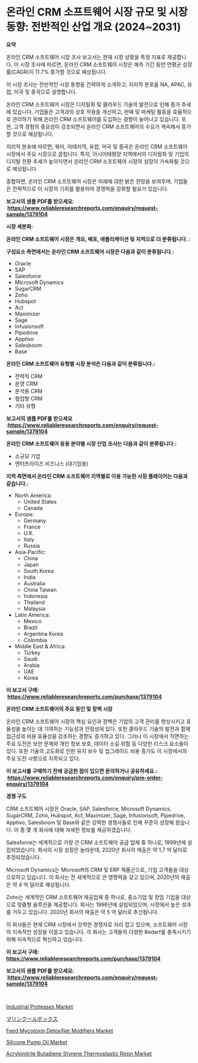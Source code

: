 <p><h1>온라인 CRM 소프트웨어 시장 규모 및 시장 동향: 전반적인 산업 개요 (2024~2031)</h1></p><p><strong>요약</strong></p>
<p><p>온라인 CRM 소프트웨어 시장 조사 보고서는 현재 시장 상황을 특정 지표로 제공합니다. 이 시장 조사에 따르면, 온라인 CRM 소프트웨어 시장은 예측 기간 동안 연평균 성장률(CAGR)이 11.7% 증가할 것으로 예상됩니다. </p><p>이 시장 조사는 전반적인 시장 동향을 간략하게 소개하고, 지리적 분포를 NA, APAC, 유럽, 미국 및 중국으로 설명합니다. </p><p>온라인 CRM 소프트웨어 시장은 디지털화 및 클라우드 기술의 발전으로 인해 증가 추세에 있습니다. 기업들은 고객과의 상호 작용을 개선하고, 판매 및 마케팅 활동을 효율적으로 관리하기 위해 온라인 CRM 소프트웨어를 도입하는 경향이 늘어나고 있습니다. 또한, 고객 경험의 중요성이 강조되면서 온라인 CRM 소프트웨어의 수요가 계속해서 증가할 것으로 예상됩니다.</p><p>지리적 분포에 따르면, 북미, 아태지역, 유럽, 미국 및 중국은 온라인 CRM 소프트웨어 시장에서 주요 시장으로 꼽힙니다. 특히, 아시아태평양 지역에서의 디지털화 및 기업의 디지털 전환 추세가 높아지면서 온라인 CRM 소프트웨어 시장의 성장이 가속화될 것으로 예상됩니다.</p><p>종합하면, 온라인 CRM 소프트웨어 시장은 미래에 대한 밝은 전망을 보여주며, 기업들은 전략적으로 이 시장의 기회를 활용하여 경쟁력을 강화할 필요가 있습니다.</p></p>
<p><strong>보고서의 샘플 PDF를 받으세요: &nbsp;<a href="https://www.reliableresearchreports.com/enquiry/request-sample/1379104">https://www.reliableresearchreports.com/enquiry/request-sample/1379104</a></strong></p>
<p><strong>시장 세분화:</strong></p>
<p><strong> 온라인 CRM 소프트웨어 시장은 개요, 배포, 애플리케이션 및 지역으로 더 분류됩니다. :</strong></p>
<p><strong>구성요소 측면에서는 온라인 CRM 소프트웨어 시장은 다음과 같이 분류됩니다.:</strong></p>
<p><ul><li>Oracle</li><li>SAP</li><li>Salesforce</li><li>Microsoft Dynamics</li><li>SugarCRM</li><li>Zoho</li><li>Hubspot</li><li>Act</li><li>Maximizer</li><li>Sage</li><li>Infusionsoft</li><li>Pipedrive</li><li>Apptivo</li><li>Salesboom</li><li>Base</li></ul></p>
<p><strong> 온라인 CRM 소프트웨어 유형별 시장 분석은 다음과 같이 분류됩니다.:</strong></p>
<p><ul><li>전략적 CRM</li><li>운영 CRM</li><li>분석용 CRM</li><li>협업형 CRM</li><li>기타 유형</li></ul></p>
<p><strong>보고서의 샘플 PDF를 받으세요 :<a href="https://www.reliableresearchreports.com/enquiry/request-sample/1379104">https://www.reliableresearchreports.com/enquiry/request-sample/1379104</a></strong></p>
<p><strong> 온라인 CRM 소프트웨어 응용 분야별 시장 산업 조사는 다음과 같이 분류됩니다.:</strong></p>
<p><ul><li>소규모 기업</li><li>엔터프라이즈 비즈니스 (대기업용)</li></ul></p>
<p><strong>지역 측면에서 온라인 CRM 소프트웨어 지역별로 이용 가능한 시장 플레이어는 다음과 같습니다.:</strong></p>
<p><ul>
    <li>
        North America:
        <ul>
            <li>United States</li>
            <li>Canada</li>
        </ul>
    </li>
    <li>
        Europe:
        <ul>
            <li>Germany</li>
            <li>France</li>
            <li>U.K.</li>
            <li>Italy</li>
            <li>Russia</li>
        </ul>
    </li>
    <li>
        Asia-Pacific:
        <ul>
            <li>China</li>
            <li>Japan</li>
            <li>South Korea</li>
            <li>India</li>
            <li>Australia</li>
            <li>China Taiwan</li>
            <li>Indonesia</li>
            <li>Thailand</li>
            <li>Malaysia</li>
        </ul>
    </li>
    <li>
        Latin America:
        <ul>
            <li>Mexico</li>
            <li>Brazil</li>
            <li>Argentina Korea</li>
            <li>Colombia</li>
        </ul>
    </li>
    <li>
        Middle East & Africa:
        <ul>
            <li>Turkey</li>
            <li>Saudi</li>
            <li>Arabia</li>
            <li>UAE</li>
            <li>Korea</li>
        </ul>
    </li>
    </ul></p>
<p><strong>이 보고서 구매: &nbsp;<a href="https://www.reliableresearchreports.com/purchase/1379104">https://www.reliableresearchreports.com/purchase/1379104</a></strong></p>
<p><strong>온라인 CRM 소프트웨어의 주요 동인 및 장벽 시장</strong></p>
<p><p>온라인 CRM 소프트웨어 시장의 핵심 요인과 장벽은 기업의 고객 관리를 향상시키고 효율성을 높이는 데 기여하는 기능성과 안정성에 있다. 또한 클라우드 기술의 발전과 함께 접근성과 비용 효율성을 강조하는 경향도 증가하고 있다. 그러나 이 시장에서 직면하는 주요 도전은 보안 문제와 개인 정보 보호, 데이터 소실 위험 등 다양한 리스크 요소들이 있다. 또한 기술의 고도화로 인한 유지 보수 및 업그레이드 비용 증가도 이 시장에서의 주요 도전 사항으로 지목되고 있다.</p></p>
<p><strong>이 보고서를 구매하기 전에 궁금한 점이 있으면 문의하거나 공유하세요.: &nbsp;<a href="https://www.reliableresearchreports.com/enquiry/pre-order-enquiry/1379104">https://www.reliableresearchreports.com/enquiry/pre-order-enquiry/1379104</a></strong></p>
<p><strong>경쟁 구도</strong></p>
<p><p>CRM 소프트웨어 시장은 Oracle, SAP, Salesforce, Microsoft Dynamics, SugarCRM, Zoho, Hubspot, Act, Maximizer, Sage, Infusionsoft, Pipedrive, Apptivo, Salesboom 및 Base와 같은 강력한 경쟁사들로 인해 꾸준히 성장해 왔습니다. 이 중 몇 개 회사에 대해 자세한 정보를 제공하겠습니다.</p><p>Salesforce는 세계적으로 가장 큰 CRM 소프트웨어 공급 업체 중 하나로, 1999년에 설립되었습니다. 회사의 시장 성장은 놀라운데, 2020년 회사의 매출은 약 1,7 억 달러로 추정되었습니다.</p><p>Microsoft Dynamics는 Microsoft의 CRM 및 ERP 제품군으로, 기업 고객들을 대상으로하고 있습니다. 이 회사는 전 세계적으로 큰 영향력을 갖고 있으며, 2020년의 매출은 약 4 억 달러로 예상됩니다.</p><p>Zoho는 세계적인 CRM 소프트웨어 제공업체 중 하나로, 중소기업 및 창업 기업을 대상으로 맞춤형 솔루션을 제공합니다. 회사는 1996년에 설립되었으며, 시장에서 높은 성과를 거두고 있습니다. 2020년 회사의 매출은 약 5 억 달러로 추산됩니다.</p><p>이 회사들은 현재 CRM 시장에서 강력한 경쟁자로 자리 잡고 있으며, 소프트웨어 시장의 지속적인 성장을 이끌고 있습니다. 각 회사는 고객들의 다양한 Bedarf를 충족시키기 위해 지속적으로 혁신하고 있습니다.</p></p>
<p><strong>이 보고서 구매: &nbsp; <a href="https://www.reliableresearchreports.com/purchase/1379104">https://www.reliableresearchreports.com/purchase/1379104</a></strong></p>
<p><strong>보고서의 샘플 PDF를 받으세요: &nbsp;<a href="https://www.reliableresearchreports.com/enquiry/request-sample/1379104">https://www.reliableresearchreports.com/enquiry/request-sample/1379104</a></strong><strong></strong></p>
<p>&nbsp;</p>
<p><p><a href="https://issuu.com/reportprime-2/docs/industrial-proteases-market-size-2030.pptx">Industrial Proteases Market</a></p><p><a href="https://github.com/ihabdkwlxs948/Market-Research-Report-List-1/blob/main/24851431399.md">マリンクールボックス</a></p><p><a href="https://issuu.com/reportprime-2/docs/feed-mycotoxin-detoxifier-modifiers-market-size-20">Feed Mycotoxin Detoxifier Modifiers Market</a></p><p><a href="https://github.com/mabutironaldo/Market-Research-Report-List-3/blob/main/silicone-pump-oil-market.md">Silicone Pump Oil Market</a></p><p><a href="https://github.com/Paul14Anderson63/Market-Research-Report-List-3/blob/main/acrylonitrile-butadiene-styrene-thermoplastic-resin-market.md">Acrylonitrile Butadiene Styrene Thermoplastic Resin Market</a></p></p>